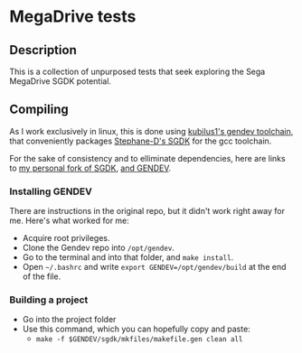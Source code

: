 # MegaDrive tests

## Description

This is a collection of unpurposed tests that seek exploring the Sega MegaDrive SGDK potential.

## Compiling

As I work exclusively in linux, this is done using [kubilus1's gendev toolchain](https://github.com/kubilus1/gendev), that conveniently packages [Stephane-D's SGDK](https://github.com/Stephane-D/SGDK) for the gcc toolchain.

For the sake of consistency and to elliminate dependencies, here are links to [my personal fork of SGDK](https://github.com/gvJaime/SGDK), [and GENDEV](https://github.com/gvJaime/gendev).

### Installing GENDEV

There are instructions in the original repo, but it didn't work right away for me. Here's what worked for me:
* Acquire root privileges.
* Clone the Gendev repo into ```/opt/gendev```.
* Go to the terminal and into that folder, and ```make install```.
* Open ```~/.bashrc``` and write ```export GENDEV=/opt/gendev/build``` at the end of the file.

### Building a project

* Go into the project folder
* Use this command, which you can hopefully copy and paste: 
	* ```make -f $GENDEV/sgdk/mkfiles/makefile.gen clean all```